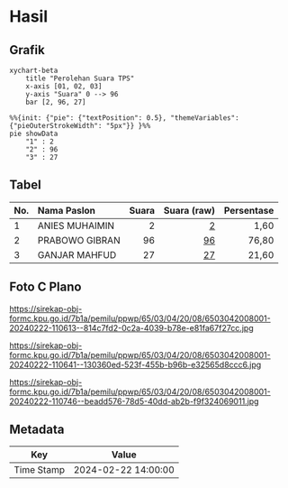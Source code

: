 # Hasil

## Grafik

```mermaid
xychart-beta
    title "Perolehan Suara TPS"
    x-axis [01, 02, 03]
    y-axis "Suara" 0 --> 96
    bar [2, 96, 27]
```

```mermaid
%%{init: {"pie": {"textPosition": 0.5}, "themeVariables": {"pieOuterStrokeWidth": "5px"}} }%%
pie showData
    "1" : 2
    "2" : 96
    "3" : 27
```

## Tabel

| No. | Nama Paslon    | Suara | Suara (raw) | Persentase |
|:--- |:-------------- | -----:| -----------:| ----------:|
| 1   | ANIES MUHAIMIN | 2     | [2][p-1]    | 1,60       |
| 2   | PRABOWO GIBRAN | 96    | [96][p-2]   | 76,80      |
| 3   | GANJAR MAHFUD  | 27    | [27][p-3]   | 21,60      |


[p-1]: https://github.com/gigit-pemilu/pemilu-2024-65-kalimantan-utara/blob/main/pilpres/hitung-suara/sub/65-kalimantan-utara/sub/03-nunukan/sub/04-lumbis/sub/2008-sapuyan/sub/001-tps/sub/paslon-1.txt
[p-2]: https://github.com/gigit-pemilu/pemilu-2024-65-kalimantan-utara/blob/main/pilpres/hitung-suara/sub/65-kalimantan-utara/sub/03-nunukan/sub/04-lumbis/sub/2008-sapuyan/sub/001-tps/sub/paslon-2.txt
[p-3]: https://github.com/gigit-pemilu/pemilu-2024-65-kalimantan-utara/blob/main/pilpres/hitung-suara/sub/65-kalimantan-utara/sub/03-nunukan/sub/04-lumbis/sub/2008-sapuyan/sub/001-tps/sub/paslon-3.txt

## Foto C Plano

https://sirekap-obj-formc.kpu.go.id/7b1a/pemilu/ppwp/65/03/04/20/08/6503042008001-20240222-110613--814c7fd2-0c2a-4039-b78e-e81fa67f27cc.jpg

https://sirekap-obj-formc.kpu.go.id/7b1a/pemilu/ppwp/65/03/04/20/08/6503042008001-20240222-110641--130360ed-523f-455b-b96b-e32565d8ccc6.jpg

https://sirekap-obj-formc.kpu.go.id/7b1a/pemilu/ppwp/65/03/04/20/08/6503042008001-20240222-110746--beadd576-78d5-40dd-ab2b-f9f324069011.jpg


## Metadata

| Key        | Value               |
| ---------- | ------------------- |
| Time Stamp | 2024-02-22 14:00:00 |



